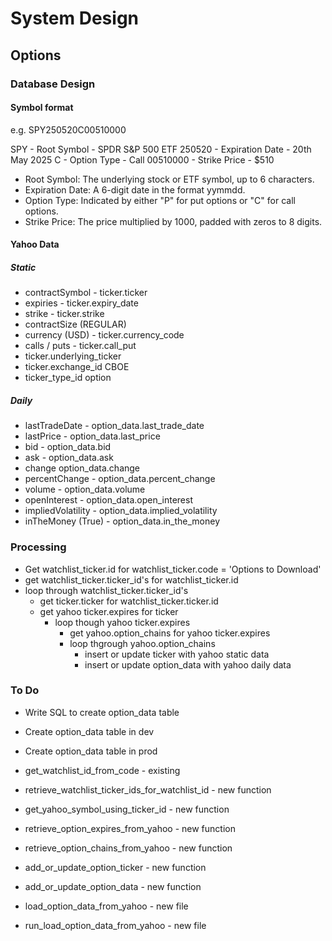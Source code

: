 # System Design

## Options

### Database Design

#### Symbol format

e.g. SPY250520C00510000

SPY - Root Symbol - SPDR S&P 500 ETF
250520 - Expiration Date - 20th May 2025
C - Option Type - Call
00510000 - Strike Price - $510

- Root Symbol: The underlying stock or ETF symbol, up to 6 characters.
- Expiration Date: A 6-digit date in the format yymmdd.
- Option Type: Indicated by either "P" for put options or "C" for call options.
- Strike Price: The price multiplied by 1000, padded with zeros to 8 digits.

#### Yahoo Data

##### Static

- contractSymbol - ticker.ticker
- expiries - ticker.expiry_date
- strike - ticker.strike
- contractSize (REGULAR)
- currency (USD) - ticker.currency_code
- calls / puts - ticker.call_put
- ticker.underlying_ticker
- ticker.exchange_id CBOE
- ticker_type_id option

##### Daily

- lastTradeDate - option_data.last_trade_date
- lastPrice - option_data.last_price
- bid - option_data.bid
- ask - option_data.ask
- change option_data.change
- percentChange - option_data.percent_change
- volume - option_data.volume
- openInterest - option_data.open_interest
- impliedVolatility - option_data.implied_volatility
- inTheMoney (True) - option_data.in_the_money

### Processing

- Get watchlist_ticker.id for watchlist_ticker.code = 'Options to Download'
- get watchlist_ticker.ticker_id's for watchlist_ticker.id
- loop through watchlist_ticker.ticker_id's
  - get ticker.ticker for watchlist_ticker.ticker.id
  - get yahoo ticker.expires for ticker
    - loop though yahoo ticker.expires
      - get yahoo.option_chains for yahoo ticker.expires
      - loop thgrough yahoo.option_chains
        - insert or update ticker with yahoo static data
        - insert or update option_data with yahoo daily data

### To Do

- Write SQL to create option_data table
- Create option_data table in dev
- Create option_data table in prod

- get_watchlist_id_from_code - existing
- retrieve_watchlist_ticker_ids_for_watchlist_id - new function
- get_yahoo_symbol_using_ticker_id - new function
- retrieve_option_expires_from_yahoo - new function
- retrieve_option_chains_from_yahoo - new function
- add_or_update_option_ticker - new function
- add_or_update_option_data - new function
- load_option_data_from_yahoo - new file
- run_load_option_data_from_yahoo - new file
